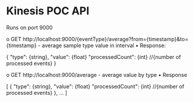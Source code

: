 # Kinesis POC API

Runs on port 9000

o GET 
http://localhost:9000/{eventType}/average?from={timestamp}&to={timestamp} - average sample type value in interval
• Response:

{ "type": {string}, "value": {float} "processedCount": {int} //{number of processed events} }



o GET http://localhost:9000/average - average value by type
• Response

[
{ "type": {string}, "value": {float} "processedCount": {int} //{number of processed events} },
…
]
